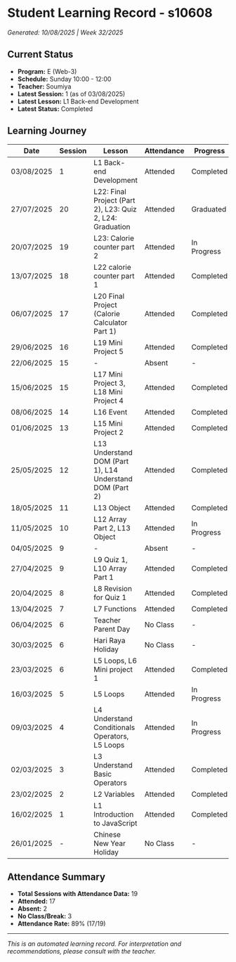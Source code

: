 # Student Learning Record - s10608
*Generated: 10/08/2025 | Week 32/2025*

## Current Status
- **Program:** E (Web-3)
- **Schedule:** Sunday 10:00 - 12:00
- **Teacher:** Soumiya
- **Latest Session:** 1 (as of 03/08/2025)
- **Latest Lesson:** L1 Back-end Development
- **Latest Status:** Completed

## Learning Journey
| Date | Session | Lesson | Attendance | Progress |
|------|---------|--------|------------|----------|
| 03/08/2025 | 1 | L1 Back-end Development | Attended | Completed |
| 27/07/2025 | 20 | L22: Final Project (Part 2), L23: Quiz 2, L24: Graduation | Attended | Graduated |
| 20/07/2025 | 19 | L23: Calorie counter part 2 | Attended | In Progress |
| 13/07/2025 | 18 | L22 calorie counter part 1 | Attended | Completed |
| 06/07/2025 | 17 | L20 Final Project (Calorie Calculator Part 1) | Attended | Completed |
| 29/06/2025 | 16 | L19 Mini Project 5 | Attended | Completed |
| 22/06/2025 | 15 | - | Absent | - |
| 15/06/2025 | 15 | L17 Mini Project 3, L18 Mini Project 4 | Attended | Completed |
| 08/06/2025 | 14 | L16 Event | Attended | Completed |
| 01/06/2025 | 13 | L15 Mini Project 2 | Attended | Completed |
| 25/05/2025 | 12 | L13 Understand DOM (Part 1), L14 Understand DOM (Part 2) | Attended | Completed |
| 18/05/2025 | 11 | L13 Object | Attended | Completed |
| 11/05/2025 | 10 | L12 Array Part 2, L13 Object | Attended | In Progress |
| 04/05/2025 | 9 | - | Absent | - |
| 27/04/2025 | 9 | L9 Quiz 1, L10 Array Part 1 | Attended | Completed |
| 20/04/2025 | 8 | L8 Revision for Quiz 1 | Attended | Completed |
| 13/04/2025 | 7 | L7 Functions | Attended | Completed |
| 06/04/2025 | 6 | Teacher Parent Day | No Class | - |
| 30/03/2025 | 6 | Hari Raya Holiday | No Class | - |
| 23/03/2025 | 6 | L5 Loops, L6 Mini project 1 | Attended | Completed |
| 16/03/2025 | 5 | L5 Loops | Attended | In Progress |
| 09/03/2025 | 4 | L4 Understand Conditionals Operators, L5 Loops | Attended | In Progress |
| 02/03/2025 | 3 | L3 Understand Basic Operators | Attended | Completed |
| 23/02/2025 | 2 | L2 Variables | Attended | Completed |
| 16/02/2025 | 1 | L1 Introduction to JavaScript | Attended | Completed |
| 26/01/2025 | - | Chinese New Year Holiday | No Class | - |

## Attendance Summary
- **Total Sessions with Attendance Data:** 19
- **Attended:** 17
- **Absent:** 2
- **No Class/Break:** 3
- **Attendance Rate:** 89% (17/19)

---
*This is an automated learning record. For interpretation and recommendations, please consult with the teacher.*
